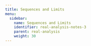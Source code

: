 ```yaml
---
title: Sequences and Limits
menu:
  sidebar:
    name: Sequences and Limits
    identifier: real-analysis-notes-3
    parent: real-analysis
    weight: 30
---
```




